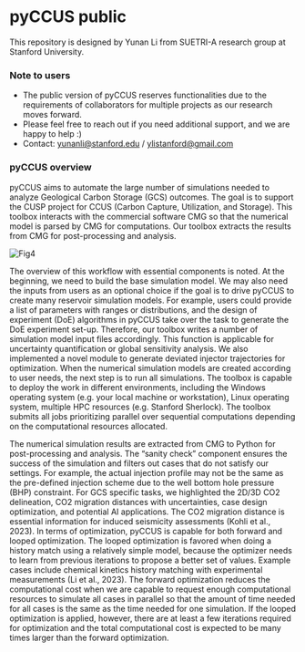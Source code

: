# pyCCUS public
This repository is designed by Yunan Li from SUETRI-A research group at Stanford University. 


### Note to users
- The public version of pyCCUS reserves functionalities due to the requirements of collaborators for multiple projects as our research moves forward.
- Please feel free to reach out if you need additional support, and we are happy to help :)
- Contact: yunanli@stanford.edu / ylistanford@gmail.com

### pyCCUS overview


pyCCUS aims to automate the large number of simulations needed to analyze Geological Carbon Storage (GCS) outcomes. The goal is to support the CUSP project for CCUS (Carbon Capture, Utilization, and Storage). This toolbox interacts with the commercial software CMG so that the numerical model is parsed by CMG for computations. Our toolbox extracts the results from CMG for post-processing and analysis. 


![Fig4](https://github.com/AndyStudio/pyCCUS-public/assets/39730681/3cb6de68-d3f6-47e4-aaf4-238e030d4ad9)

The overview of this workflow with essential components is noted. At the beginning, we need to build the base simulation model. We may also need the inputs from users as an optional choice if the goal is to drive pyCCUS to create many reservoir simulation models. For example, users could provide a list of parameters with ranges or distributions, and the design of experiment (DoE) algorithms in pyCCUS take over the task to generate the DoE experiment set-up. Therefore, our toolbox writes a number of simulation model input files accordingly. This function is applicable for uncertainty quantification or global sensitivity analysis. We also implemented a novel module to generate deviated injector trajectories for optimization. When the numerical simulation models are created according to user needs, the next step is to run all simulations. The toolbox is capable to deploy the work in different environments, including the Windows operating system (e.g.  your local machine or workstation), Linux operating system, multiple HPC resources (e.g. Stanford Sherlock). The toolbox submits all jobs prioritizing parallel over sequential computations depending on the computational resources allocated.

The numerical simulation results are extracted from CMG to Python for post-processing and analysis. The “sanity check” component ensures the success of the simulation and filters out cases that do not satisfy our settings. For example, the actual injection profile may not be the same as the pre-defined injection scheme due to the well bottom hole pressure (BHP) constraint. For GCS specific tasks, we highlighted the 2D/3D CO2 delineation, CO2 migration distances with uncertainties, case design optimization, and potential AI applications. The CO2 migration distance is essential information for induced seismicity assessments (Kohli et al., 2023). In terms of optimization, pyCCUS is capable for both forward and looped optimization. The looped optimization is favored when doing a history match using a relatively simple model, because the optimizer needs to learn from previous iterations to propose a better set of values. Example cases include chemical kinetics history matching with experimental measurements (Li et al., 2023). The forward optimization reduces the computational cost when we are capable to request enough computational resources to simulate all cases in parallel so that the amount of time needed for all cases is the same as the time needed for one simulation. If the looped optimization is applied, however, there are at least a few iterations required for optimization and the total computational cost is expected to be many times larger than the forward optimization.
